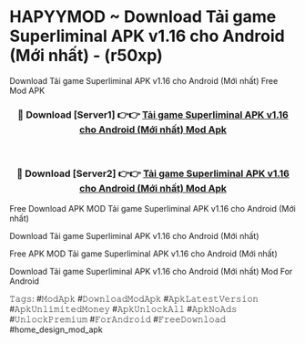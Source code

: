 # HAPYYMOD ~ Download Tải game Superliminal APK v1.16 cho Android (Mới nhất) - (r50xp)
Download Tải game Superliminal APK v1.16 cho Android (Mới nhất) Free Mod APK

<div align="center">
<h3>🔴 Download [Server1] 👉👉 <a href="https://apk-comot.site?title=Tải_game_Superliminal_APK_v1.16_cho_Android_(Mới_nhất)">Tải game Superliminal APK v1.16 cho Android (Mới nhất) Mod Apk</a></h3><br>

<h3>🔴 Download [Server2] 👉👉 <a href="https://apk-comot.site?title=Tải_game_Superliminal_APK_v1.16_cho_Android_(Mới_nhất)">Tải game Superliminal APK v1.16 cho Android (Mới nhất) Mod Apk</a></h3>
</div>


Free Download APK MOD Tải game Superliminal APK v1.16 cho Android (Mới nhất)

Download Tải game Superliminal APK v1.16 cho Android (Mới nhất) 

Free APK MOD Tải game Superliminal APK v1.16 cho Android (Mới nhất) 

Download Tải game Superliminal APK v1.16 cho Android (Mới nhất) Mod For Android

𝚃𝚊𝚐𝚜: #𝙼𝚘𝚍𝙰𝚙𝚔 #𝙳𝚘𝚠𝚗𝚕𝚘𝚊𝚍𝙼𝚘𝚍𝙰𝚙𝚔 #𝙰𝚙𝚔𝙻𝚊𝚝𝚎𝚜𝚝𝚅𝚎𝚛𝚜𝚒𝚘𝚗 #𝙰𝚙𝚔𝚄𝚗𝚕𝚒𝚖𝚒𝚝𝚎𝚍𝙼𝚘𝚗𝚎𝚢 #𝙰𝚙𝚔𝚄𝚗𝚕𝚘𝚌𝚔𝙰𝚕𝚕 #𝙰𝚙𝚔𝙽𝚘𝙰𝚍𝚜 #𝚄𝚗𝚕𝚘𝚌𝚔𝙿𝚛𝚎𝚖𝚒𝚞𝚖 #𝙵𝚘𝚛𝙰𝚗𝚍𝚛𝚘𝚒𝚍 #𝙵𝚛𝚎𝚎𝙳𝚘𝚠𝚗𝚕𝚘𝚊𝚍 #home_design_mod_apk